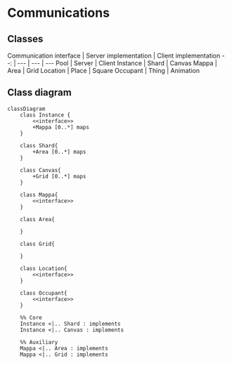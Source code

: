 # Communications

## Classes

Communication interface | Server implementation | Client implementation
--: | --- | --- | ---
Pool | Server | Client
Instance | Shard | Canvas
Mappa | Area | Grid
Location | Place | Square
Occupant | Thing | Animation

## Class diagram

```mermaid
classDiagram
	class Instance {
		<<interface>>
		+Mappa [0..*] maps
	}
	
	class Shard{
		+Area [0..*] maps
	}

	class Canvas{
		+Grid [0..*] maps
	}

	class Mappa{
		<<interface>>
	}

	class Area{

	}

	class Grid{

	}

	class Location{
		<<interface>>
	}

	class Occupant{
		<<interface>>
	}

	%% Core
	Instance <|.. Shard : implements
	Instance <|.. Canvas : implements

	%% Auxiliary
	Mappa <|.. Area : implements
	Mappa <|.. Grid : implements
```